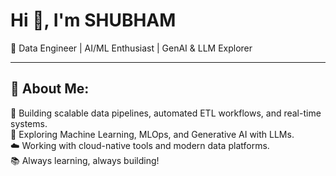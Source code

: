 # Hi 👋, I'm SHUBHAM  
🚀 Data Engineer | AI/ML Enthusiast | GenAI & LLM Explorer

---

## 💫 About Me:
🔧 Building scalable data pipelines, automated ETL workflows, and real-time systems.  
🤖 Exploring Machine Learning, MLOps, and Generative AI with LLMs.  
☁️ Working with cloud-native tools and modern data platforms.  
📚 Always learning, always building!  


